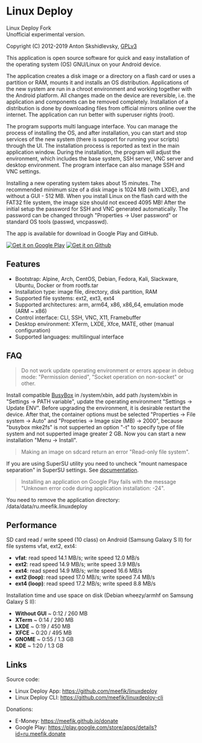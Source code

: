 # Linux Deploy
Linux Deploy Fork  
Unofficial experimental version.

Copyright (C) 2012-2019  Anton Skshidlevsky, [GPLv3](https://github.com/meefik/linuxdeploy/blob/master/LICENSE)

This application is open source software for quick and easy installation of the operating system (OS) GNU/Linux on your Android device.

The application creates a disk image or a directory on a flash card or uses a partition or RAM, mounts it and installs an OS distribution. Applications of the new system are run in a chroot environment and working together with the Android platform. All changes made on the device are reversible, i.e. the application and components can be removed completely. Installation of a distribution is done by downloading files from official mirrors online over the internet. The application can run better with superuser rights (root).

The program supports multi language interface. You can manage the process of installing the OS, and after installation, you can start and stop services of the new system (there is support for running your scripts) through the UI. The installation process is reported as text in the main application window. During the installation, the program will adjust the environment, which includes the base system, SSH server, VNC server and desktop environment. The program interface can also manage SSH and VNC settings.

Installing a new operating system takes about 15 minutes. The recommended minimum size of a disk image is 1024 MB (with LXDE), and without a GUI - 512 MB. When you install Linux on the flash card with the FAT32 file system, the image size should not exceed 4095 MB! After the initial setup the password for SSH and VNC generated automatically. The password can be changed through "Properties -> User password" or standard OS tools (passwd, vncpasswd).

The app is available for download in Google Play and GitHub.

<a href="https://play.google.com/store/apps/details?id=ru.meefik.linuxdeploy"><img src="https://gist.githubusercontent.com/meefik/54a54afa7cc1dc600bdb855cb7895a4a/raw/ad617c006a1ac28d067c9a87cec60199ca8fef7c/get-it-on-google-play.png" alt="Get it on Google Play"></a>
<a href="https://github.com/meefik/linuxdeploy/releases/latest"><img src="https://gist.githubusercontent.com/meefik/54a54afa7cc1dc600bdb855cb7895a4a/raw/ad617c006a1ac28d067c9a87cec60199ca8fef7c/get-apk-from-github.png" alt="Get it on Github"></a>

## Features

- Bootstrap: Alpine, Arch, CentOS, Debian, Fedora, Kali, Slackware, Ubuntu, Docker or from rootfs.tar
- Installation type: image file, directory, disk partition, RAM
- Supported file systems: ext2, ext3, ext4
- Supported architectures: arm, arm64, x86, x86_64, emulation mode (ARM ~ x86)
- Control interface: CLI, SSH, VNC, X11, Framebuffer
- Desktop environment: XTerm, LXDE, Xfce, MATE, other (manual configuration)
- Supported languages: multilingual interface

## FAQ

> Do not work update operating environment or errors appear in debug mode: "Permission denied", "Socket operation on non-socket" or other.

Install compatible [BusyBox](https://github.com/meefik/busybox/releases) in /system/xbin, add path /system/xbin in "Settings -> PATH variable", update the operating environment "Settings -> Update ENV". Before upgrading the environment, it is desirable restart the device. After that, the container options must be selected "Properties -> File system -> Auto" and "Propetries -> Image size (MB) -> 2000", because "busybox mke2fs" is not supperted an option "-t" to specify type of file system and not supperted image greater 2 GB. Now you can start a new installation "Menu -> Install".

> Making an image on sdcard return an error "Read-only file system".

If you are using SuperSU utility you need to uncheck "mount namespace separation" in SuperSU settings. See [documentation](https://su.chainfire.eu/#how-mount).

> Installing an application on Google Play fails with the message "Unknown error code during application installation: -24".

You need to remove the application directory: /data/data/ru.meefik.linuxdeploy

## Performance

SD card read / write speed (10 class) on Android (Samsung Galaxy S II) for file systems vfat, ext2, ext4:
- **vfat**: read speed 14.1 MB/s; write speed 12.0 MB/s
- **ext2**: read speed 14.9 MB/s; write speed 3.9 MB/s
- **ext4**: read speed 14.9 MB/s; write speed 16.6 MB/s
- **ext2 (loop)**: read speed 17.0 MB/s; write speed 7.4 MB/s
- **ext4 (loop)**: read speed 17.2 MB/s; write speed 8.8 MB/s

Installation time and use space on disk (Debian wheezy/armhf on Samsung Galaxy S II):
- **Without GUI** ~ 0:12 / 260 MB
- **XTerm** ~ 0:14 / 290 MB
- **LXDE** ~ 0:19 / 450 MB
- **XFCE** ~ 0:20 / 495 MB
- **GNOME** ~ 0:55 / 1.3 GB
- **KDE** ~ 1:20 / 1.3 GB

## Links

Source code: 

- Linux Deploy App: <https://github.com/meefik/linuxdeploy>
- Linux Deploy CLI: <https://github.com/meefik/linuxdeploy-cli>

Donations:

- E-Money: <https://meefik.github.io/donate>
- Google Play: <https://play.google.com/store/apps/details?id=ru.meefik.donate>
